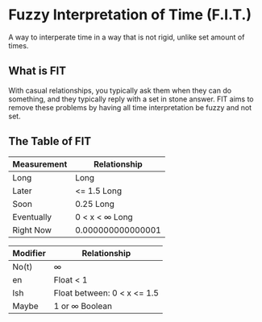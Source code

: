 # Fuzzy Interpretation of Time (F.I.T.)

A way to interperate time in a way that is not rigid, unlike set amount of times.

## What is FIT

With casual relationships, you typically ask them when they can do something, and they typically reply with a set in stone answer. FIT aims to remove these problems by having all time interpretation be fuzzy and not set.

## The Table of FIT

| Measurement | Relationship |
|-------------|----------|
| Long        | Long |
| Later       | <= 1.5 Long |
| Soon        | 0.25 Long |
| Eventually  | 0 < x < ∞ Long |
| Right Now   | 0.000000000000001 |

| Modifier    | Relationship |
|-------------|---------|
| No(t)       | ∞ |
| en          | Float < 1 |
| Ish         | Float between: 0 < x <= 1.5 |
| Maybe       | 1 or ∞ Boolean |

